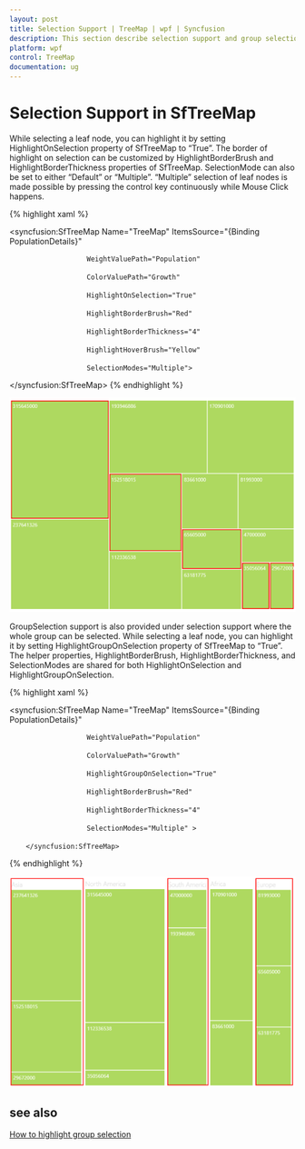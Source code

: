 ```yaml
---
layout: post
title: Selection Support | TreeMap | wpf | Syncfusion
description: This section describe selection support and group selection support in Syncfusion WPF SfTreeMap.
platform: wpf
control: TreeMap
documentation: ug
---
```


# Selection Support in SfTreeMap

While selecting a leaf node, you can highlight it by setting HighlightOnSelection property of SfTreeMap to “True”. The border of highlight on selection can be customized by HighlightBorderBrush and HighlightBorderThickness properties of SfTreeMap. SelectionMode can also be set to either “Default” or “Multiple”. “Multiple” selection of leaf nodes is made possible by pressing the control key continuously while Mouse Click happens.


{% highlight xaml %}

<syncfusion:SfTreeMap Name="TreeMap" ItemsSource="{Binding PopulationDetails}" 

                       WeightValuePath="Population"                              

                       ColorValuePath="Growth"

                       HighlightOnSelection="True"

                       HighlightBorderBrush="Red"

                       HighlightBorderThickness="4"

                       HighlightHoverBrush="Yellow"

                       SelectionModes="Multiple">

</syncfusion:SfTreeMap>
{% endhighlight %}




![Selection Support_images](Selection-Support_images/Selection-Support_img1.png)



GroupSelection support is also provided under selection support where the whole group can be selected. While selecting a leaf node, you can highlight it by setting HighlightGroupOnSelection property of SfTreeMap to “True”. The helper properties, HighlightBorderBrush, HighlightBorderThickness, and SelectionModes are shared for both HighlightOnSelection and HighlightGroupOnSelection.


{% highlight xaml %}



<syncfusion:SfTreeMap Name="TreeMap" ItemsSource="{Binding PopulationDetails}" 

                       WeightValuePath="Population"                              

                       ColorValuePath="Growth"

                       HighlightGroupOnSelection="True"

                       HighlightBorderBrush="Red"

                       HighlightBorderThickness="4"

                       SelectionModes="Multiple" >

        </syncfusion:SfTreeMap>
{% endhighlight %}


![GroupSelection support_images](Selection-Support_images/Selection-Support_img2.png)

## see also

[How to highlight group selection](https://www.syncfusion.com/kb/7654/how-to-highlight-group-selection) 